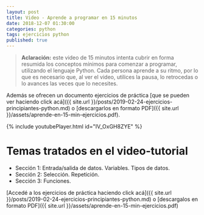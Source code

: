 ```yaml
---
layout: post
title: Video - Aprende a programar en 15 minutos
date: 2018-12-07 01:30:00
categories: python
tags: ejercicios python
published: true
---
```


> **Aclaración:** este video de 15 minutos intenta cubrir en forma resumida los conceptos mínimos para comenzar a programar, utilizando el lenguaje Python. Cada persona aprende a su ritmo, por lo que es necesario que, al ver el video, utilices la pausa, lo retrocedas o lo avances las veces que lo necesites.

Además se ofrecen un documento ejercicios de práctica [que se pueden ver haciendo click acá]({{ site.url }}/posts/2019-02-24-ejercicios-principiantes-python.md) o [descargarlos en formato PDF]({{ site.url }}/assets/aprende-en-15-min-ejercicios.pdf). 

{% include youtubePlayer.html id="IV_OxGH8ZYE" %}


# Temas tratados en el video-tutorial

* Sección 1: Entrada/salida de datos. Variables. Tipos de datos.
* Sección 2: Selección. Repetición.
* Sección 3: Funciones.

[Accedé a los ejercicios de práctica haciendo click acá]({{ site.url }}/posts/2019-02-24-ejercicios-principiantes-python.md) o [descargalos en formato PDF]({{ site.url }}/assets/aprende-en-15-min-ejercicios.pdf)
